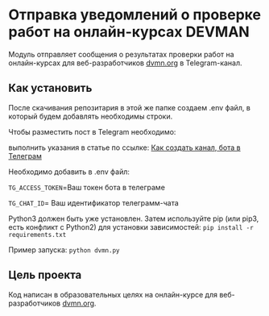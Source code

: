 # Отправка уведомлений о проверке работ на онлайн-курсах DEVMAN

Модуль отправляет сообщения о результатах проверки работ на онлайн-курсах для веб-разработчиков [dvmn.org](https://dvmn.org/modules/ "https://dvmn.org/modules/") в Telegram-канал.
 
## Как установить
После скачивания репозитария в этой же папке создаем .env файл, в который будем добавлять необходимы строки.

Чтобы разместить пост в Telegram необходимо:

выполнить указания в статье по ссылке: [Как создать канал, бота в Телеграм](https://smmplanner.com/blog/otlozhennyj-posting-v-telegram/ "https://smmplanner.com/blog/otlozhennyj-posting-v-telegram/")

Необходимо добавить в .env файл:

`TG_ACCESS_TOKEN`=Ваш токен бота в телеграме

`TG_CHAT_ID`= Ваш идентификатор телеграмм-чата

Python3 должен быть уже установлен. Затем используйте pip (или pip3, есть конфликт с Python2) для установки зависимостей:
`pip install -r requirements.txt`


Пример запуска:
`python dvmn.py`


## Цель проекта
Код написан в образовательных целях на онлайн-курсе для веб-разработчиков [dvmn.org](https://dvmn.org/modules/ "https://dvmn.org/modules/").